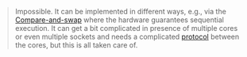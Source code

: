 





> Impossible. It can be implemented in different ways, e.g., via the [Compare-and-swap](http://en.wikipedia.org/wiki/Compare-and-swap) where the hardware guarantees sequential execution. It can get a bit complicated in presence of multiple cores or even multiple sockets and needs a complicated [protocol](http://en.wikipedia.org/wiki/MESI_protocol) between the cores, but this is all taken care of.